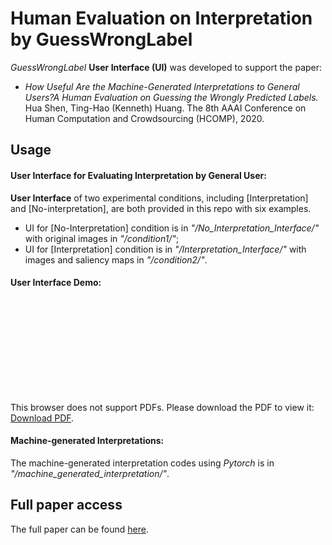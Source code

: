 # Human Evaluation on Interpretation by GuessWrongLabel


*GuessWrongLabel* **User Interface (UI)** was developed to support the paper:

* *How Useful Are the Machine-Generated Interpretations to General Users?A Human Evaluation on Guessing the Wrongly Predicted Labels.*
  Hua Shen, Ting-Hao (Kenneth) Huang.
  The 8th AAAI Conference on Human Computation and Crowdsourcing (HCOMP), 2020.

## Usage

####  User Interface for Evaluating Interpretation by General User:
**User Interface** of two experimental conditions, including [Interpretation] and [No-interpretation], are both provided in this repo with six examples.
* UI for [No-Interpretation] condition is in *"/No_Interpretation_Interface/"* with original images in *"/condition1/"*;
* UI for [Interpretation] condition is in *"/Interpretation_Interface/"* with images and saliency maps in *"/condition2/"*.

####  User Interface Demo:

<!-- ![UI](UI_Interface_Demo.pdf) -->

<object data="https://github.com/huashen218/GuessWrongLabel/blob/master/UI_Interface_Demo.pdf" type="application/pdf" width="700px" height="700px">
    <embed src="https://github.com/huashen218/GuessWrongLabel/blob/master/UI_Interface_Demo.pdf">
        <p>This browser does not support PDFs. Please download the PDF to view it: <a href="https://github.com/huashen218/GuessWrongLabel/blob/master/UI_Interface_Demo.pdf">Download PDF</a>.</p>
    </embed>
</object>

####  Machine-generated Interpretations:
The machine-generated interpretation codes using *Pytorch* is in *"/machine_generated_interpretation/"*.


## Full paper access

The full paper can be found
[here](https://github.com/huashen218/GuessWrongLabel/tree/master).